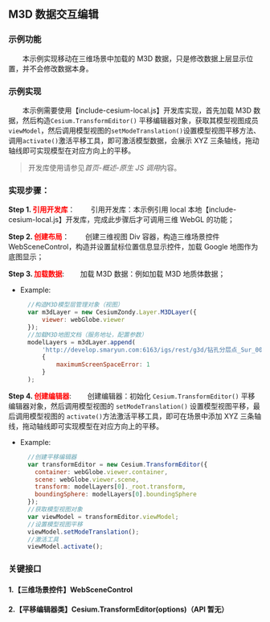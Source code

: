 ## M3D 数据交互编辑

### 示例功能

&ensp;&ensp;&ensp;&ensp;本示例实现移动在三维场景中加载的 M3D 数据，只是修改数据上层显示位置，并不会修改数据本身。

### 示例实现

&ensp;&ensp;&ensp;&ensp;本示例需要使用【include-cesium-local.js】开发库实现，首先加载 M3D 数据，然后构造`Cesium.TransformEditor()` 平移编辑器对象，获取其模型视图成员`viewModel`，然后调用模型视图的`setModeTranslation()`设置模型视图平移方法、调用`activate()`激活平移工具，即可激活模型数据，会展示 XYZ 三条轴线，拖动轴线即可实现模型在对应方向上的平移。

> 开发库使用请参见*首页-概述-原生 JS 调用*内容。

### 实现步骤：

**Step 1. <font color=red>引用开发库</font>**：
&ensp;&ensp;&ensp;&ensp;引用开发库：本示例引用 local 本地【include-cesium-local.js】开发库，完成此步骤后才可调用三维 WebGL 的功能；

**Step 2. <font color=red>创建布局</font>**：
&ensp;&ensp;&ensp;&ensp;创建三维视图 Div 容器，构造三维场景控件 WebSceneControl，构造并设置鼠标位置信息显示控件，加载 Google 地图作为底图显示；

**Step 3. <font color=red>加载数据</font>**:
&ensp;&ensp;&ensp;&ensp;加载 M3D 数据：例如加载 M3D 地质体数据；

- Example:
  ```Javascript
    //构造M3D模型层管理对象（视图）
    var m3dLayer = new CesiumZondy.Layer.M3DLayer({
        viewer: webGlobe.viewer
    });
    //加载M3D地图文档（服务地址，配置参数）
    modelLayers = m3dLayer.append(
        'http://develop.smaryun.com:6163/igs/rest/g3d/钻孔分层点_Sur_000_Ent',
        {
            maximumScreenSpaceError: 1
        }
    );
  ```

**Step 4. <font color=red>创建编辑器</font>**:
&ensp;&ensp;&ensp;&ensp;创建编辑器：初始化 `Cesium.TransformEditor()` 平移编辑器对象，然后调用模型视图的 `setModeTranslation()` 设置模型视图平移，最后调用模型视图的 `activate()`方法激活平移工具，即可在场景中添加 XYZ 三条轴线，拖动轴线即可实现模型在对应方向上的平移。

- Example:

  ```Javascript
    //创建平移编辑器
    var transformEditor = new Cesium.TransformEditor({
      container: webGlobe.viewer.container,
      scene: webGlobe.viewer.scene,
      transform: modelLayers[0]._root.transform,
      boundingSphere: modelLayers[0].boundingSphere
    });
    //获取模型视图对象
    var viewModel = transformEditor.viewModel;
    //设置模型视图平移
    viewModel.setModeTranslation();
    //激活工具
    viewModel.activate();
  ```

### 关键接口

#### 1.【三维场景控件】WebSceneControl

#### 2.【平移编辑器类】Cesium.TransformEditor(options)（API 暂无）
